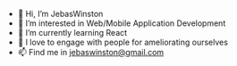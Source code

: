 - 👋 Hi, I’m JebasWinston
- 👀 I’m interested in Web/Mobile Application Development
- 🌱 I’m currently learning React
- 💞️ I love to engage with people for ameliorating ourselves
- 📫 Find me in jebaswinston@gmail.com

<!---
JebasWinston/JebasWinston is a ✨ special ✨ repository because its `README.md` (this file) appears on your GitHub profile.
You can click the Preview link to take a look at your changes.
--->
